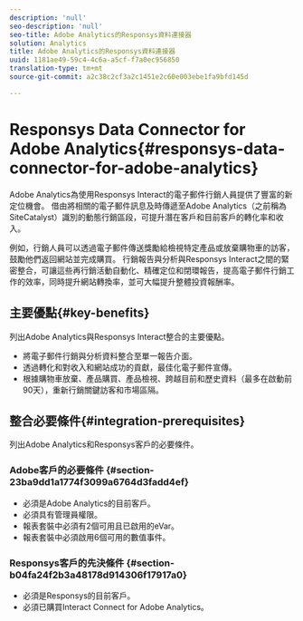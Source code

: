 ```yaml
---
description: 'null'
seo-description: 'null'
seo-title: Adobe Analytics的Responsys資料連接器
solution: Analytics
title: Adobe Analytics的Responsys資料連接器
uuid: 1181ae49-59c4-4c6a-a5cf-f7a0ec956850
translation-type: tm+mt
source-git-commit: a2c38c2cf3a2c1451e2c60e003ebe1fa9bfd145d

---
```



# Responsys Data Connector for Adobe Analytics{#responsys-data-connector-for-adobe-analytics}

Adobe Analytics為使用Responsys Interact的電子郵件行銷人員提供了豐富的新定位機會。 借由將相關的電子郵件訊息及時傳遞至Adobe Analytics（之前稱為SiteCatalyst）識別的動態行銷區段，可提升潛在客戶和目前客戶的轉化率和收入。

例如，行銷人員可以透過電子郵件傳送獎勵給檢視特定產品或放棄購物車的訪客，鼓勵他們返回網站並完成購買。 行銷報告與分析與Responsys Interact之間的緊密整合，可讓這些再行銷活動自動化、精確定位和閉環報告，提高電子郵件行銷工作的效率，同時提升網站轉換率，並可大幅提升整體投資報酬率。

## 主要優點{#key-benefits}

列出Adobe Analytics與Responsys Interact整合的主要優點。

* 將電子郵件行銷與分析資料整合至單一報告介面。
* 透過轉化和對收入和網站成功的貢獻，最佳化電子郵件宣傳。
* 根據購物車放棄、產品購買、產品檢視、跨越目前和歷史資料（最多在啟動前90天），重新行銷關鍵訪客和市場區隔。

## 整合必要條件{#integration-prerequisites}

列出Adobe Analytics和Responsys客戶的必要條件。

### Adobe客戶的必要條件 {#section-23ba9dd1a1774f3099a6764d3fadd4ef}

* 必須是Adobe Analytics的目前客戶。
* 必須具有管理員權限。
* 報表套裝中必須有2個可用且已啟用的eVar。
* 報表套裝中必須啟用6個可用的數值事件。

### Responsys客戶的先決條件 {#section-b04fa24f2b3a48178d914306f17917a0}

* 必須是Responsys的目前客戶。
* 必須已購買Interact Connect for Adobe Analytics。
